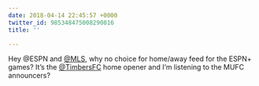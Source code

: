 ```yaml
---
date: 2018-04-14 22:45:57 +0000
twitter_id: 985348475008290816
title: ''

---
```

Hey @ESPN and [@MLS](https://twitter.com/MLS), why no choice for home/away feed for the ESPN+ games? It’s the [@TimbersFC](https://twitter.com/TimbersFC) home opener and I’m listening to the MUFC announcers?
